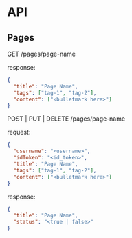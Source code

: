 # API

## Pages

GET /pages/page-name

response:
```json
{
  "title": "Page Name",
  "tags": ["tag-1", "tag-2"],
  "content": ["<bulletmark here>"]
}
```

POST | PUT | DELETE /pages/page-name

request:
```json
{
  "username": "<username>",
  "idToken": "<id_token>",
  "title": "Page Name",
  "tags": ["tag-1", "tag-2"],
  "content": ["<bulletmark here>"]
}
```

response:
```json
{
  "title": "Page Name",
  "status": "<true | false>"
}
```
